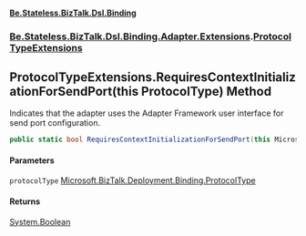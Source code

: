 #### [Be.Stateless.BizTalk.Dsl.Binding](README.md 'README')
### [Be.Stateless.BizTalk.Dsl.Binding.Adapter.Extensions](Be.Stateless.BizTalk.Dsl.Binding.Adapter.Extensions.md 'Be.Stateless.BizTalk.Dsl.Binding.Adapter.Extensions').[ProtocolTypeExtensions](ProtocolTypeExtensions.md 'Be.Stateless.BizTalk.Dsl.Binding.Adapter.Extensions.ProtocolTypeExtensions')

## ProtocolTypeExtensions.RequiresContextInitializationForSendPort(this ProtocolType) Method

Indicates that the adapter uses the Adapter Framework user interface for send port configuration.

```csharp
public static bool RequiresContextInitializationForSendPort(this Microsoft.BizTalk.Deployment.Binding.ProtocolType protocolType);
```
#### Parameters

<a name='Be.Stateless.BizTalk.Dsl.Binding.Adapter.Extensions.ProtocolTypeExtensions.RequiresContextInitializationForSendPort(thisMicrosoft.BizTalk.Deployment.Binding.ProtocolType).protocolType'></a>

`protocolType` [Microsoft.BizTalk.Deployment.Binding.ProtocolType](https://docs.microsoft.com/en-us/dotnet/api/Microsoft.BizTalk.Deployment.Binding.ProtocolType 'Microsoft.BizTalk.Deployment.Binding.ProtocolType')

#### Returns
[System.Boolean](https://docs.microsoft.com/en-us/dotnet/api/System.Boolean 'System.Boolean')